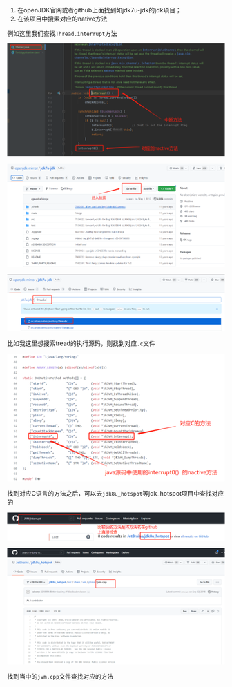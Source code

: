 1. 在openJDK官网或者github上面找到如jdk7u-jdk的jdk项目；
2. 在该项目中搜索对应的native方法

例如这里我们查找`Thread.interrupt`方法

![image-20221128110225501](img/image-20221128110225501.png)

![image-20221128105827572](img/image-20221128105827572.png)

![image-20221128105903255](img/image-20221128105903255.png)

比如我这里想搜索tread的执行源码，则找到对应`.c`文件

![image-20221128110042336](img/image-20221128110042336.png)

找到对应C语言的方法之后，可以去`jdk8u_hotspot`等jdk_hotspot项目中查找对应的

![image-20221128112617646](img/image-20221128112617646.png)

![image-20221128112640736](img/image-20221128112640736.png)

找到当中的`jvm.cpp`文件查找对应的方法